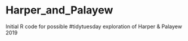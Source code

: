 # Harper_and_Palayew
Initial R code for possible #tidytuesday exploration of Harper &amp; Palayew 2019
